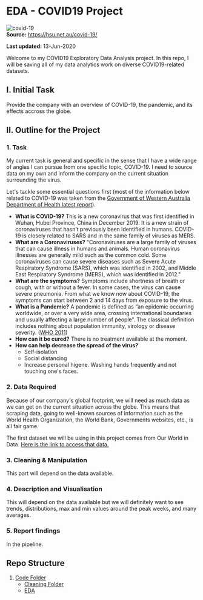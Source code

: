 # EDA - COVID19 Project

![covid-19](https://hsu.net.au/wp-content/uploads/2020/03/COVID-19.png)  
**Source:** https://hsu.net.au/covid-19/


**Last updated:** 13-Jun-2020


Welcome to my COVID19 Exploratory Data Analysis project. In this repo, I will be saving all of my data analytics work on diverse COVID19-related datasets.


## I. Initial Task

Provide the company with an overview of COVID-19, the pandemic, and its effects accross the globe.


## II. Outline for the Project

### 1. Task
My current task is general and specific in the sense that I have a wide range of angles I can pursue from one specific topic, COVID-19. I need to source data on my own and inform the company on the current situation surrounding the virus.

Let's tackle some essential questions first (most of the information below related to COVID-19 was taken from the [Government of Western Australia Department of Health latest report](https://ww2.health.wa.gov.au/~/media/Files/Corporate/general%20documents/Infectious%20diseases/PDF/Coronavirus/coronavirus-faqs.pdf#page=1)).
- **What is COVID-19?** This is a new coronavirus that was first identified in Wuhan, Hubei Province, China in December 2019. It is a new strain of coronaviruses that hasn’t previously been identified in humans. COVID-19 is closely related to SARS and in the same family of viruses as MERS.
- **What are a Coronaviruses?** "Coronaviruses are a large family of viruses that can cause illness in humans and animals. Human coronavirus illnesses are generally mild such as the common cold. Some coronaviruses can cause severe diseases such as Severe Acute Respiratory Syndrome (SARS), which was identified in 2002, and Middle East Respiratory Syndrome (MERS), which was identified in 2012."
- **What are the symptoms?** Symptoms include shortness of breath or cough, with or without a fever. In some cases, the virus can cause severe pneumonia. From what we know now about COVID-19, the symptoms can start between 2 and 14 days from exposure to the virus.
- **What is a Pandemic?** A pandemic is defined as “an epidemic occurring worldwide, or over a very wide area, crossing international boundaries and usually affecting a large number of people”. The classical definition includes nothing about population immunity, virology or disease severity. ([WHO 2011](https://www.who.int/bulletin/volumes/89/7/11-088815/en/))
- **How can it be cured?** There is no treatment available at the moment.
- **How can help decrease the spread of the virus?**
    - Self-isolation
    - Social distancing
    - Increase personal higene. Washing hands frequently and not touching one's faces.  


### 2. Data Required
Because of our company's global footprint, we will need as much data as we can get on the current situation across the globe. This means that scraping data, going to well-known sources of information such as the World Health Organization, the World Bank, Governments websites, etc., is all fair game.

The first dataset we will be using in this project comes from Our World in Data. [Here is the link to access that data.](https://ourworldindata.org/coronavirus-data)  

### 3. Cleaning & Manipulation
This part will depend on the data available.
### 4. Description and Visualisation
This will depend on the data available but we will definitely want to see trends, distributions, max and min values around the peak weeks, and many averages.
### 5. Report findings
In the pipeline.


## Repo Structure

1. [Code Folder](https://github.com/ramonprz01/eda-covid19/tree/master/code)
    - [Cleaning Folder](https://github.com/ramonprz01/eda-covid19/tree/master/code/clean)
    - [EDA]()
    
 